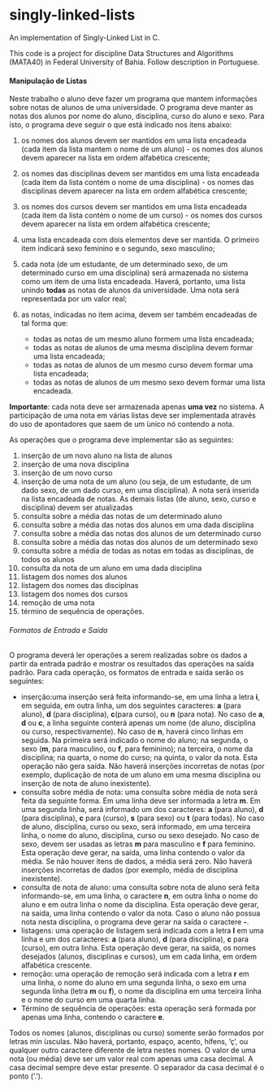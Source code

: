 # singly-linked-lists
An implementation of Singly-Linked List in C.

This code is a project for discipline Data Structures and Algorithms (MATA40) in Federal University of Bahia.
Follow description in Portuguese.

#### Manipulação de Listas

Neste trabalho o aluno deve fazer um programa que mantem informações sobre notas de alunos de uma universidade. O programa deve manter as notas dos alunos por nome do aluno, disciplina, curso do aluno e sexo. Para isto, o programa deve seguir o que está indicado nos itens abaixo:

1. os nomes dos alunos devem ser mantidos em uma lista encadeada (cada item da lista mantem o nome de um aluno) - os nomes dos alunos devem aparecer na lista em ordem alfabética crescente;

2. os nomes das disciplinas devem ser mantidos em uma lista encadeada (cada item da lista contém o nome de uma disciplina) - os nomes das disciplinas devem aparecer na lista em ordem alfabética crescente;

3. os nomes dos cursos devem ser mantidos em uma lista encadeada (cada item da lista contém o nome de um curso) - os nomes dos cursos devem aparecer na lista em ordem alfabética crescente;

4. uma lista encadeada com dois elementos deve ser mantida. O primeiro item indicará sexo feminino e o segundo, sexo masculino;

5. cada nota (de um estudante, de um determinado sexo, de um determinado curso em uma disciplina) será armazenada no sistema como um item de uma lista encadeada. Haverá, portanto, uma lista unindo **todas** as notas de alunos da universidade. Uma nota será representada por um valor real;

6. as notas, indicadas no item acima, devem ser também encadeadas de tal forma que:
    - todas as notas de um mesmo aluno formem uma lista encadeada;
    - todas as notas de alunos de uma mesma disciplina devem formar uma lista encadeada;
    - todas as notas de alunos de um mesmo curso devem formar uma lista encadeada;
    - todas as notas de alunos de um mesmo sexo devem formar uma lista encadeada.

**Importante**: cada nota deve ser armazenada apenas **uma vez** no sistema. A participação de uma nota em várias listas deve ser implementada através do uso de apontadores que saem de um ́unico nó contendo a nota.

As operações que o programa deve implementar são as seguintes:

1. inserção de um novo aluno na lista de alunos
2. inserção de uma nova disciplina
3. inserção de um novo curso
4. inserção de uma nota de um aluno (ou seja, de um estudante, de um dado sexo, de um dado curso, em uma disciplina). A nota será inserida na lista encadeada de notas. As demais listas (de aluno, sexo, curso e disciplina) devem ser atualizadas
5. consulta sobre a média das notas de um determinado aluno
6. consulta sobre a média das notas dos alunos em uma dada disciplina
7. consulta sobre a média das notas dos alunos de um determinado curso
8. consulta sobre a média das notas dos alunos de um determinado sexo
9. consulta sobre a média de todas as notas em todas as disciplinas, de todos os alunos
10. consulta da nota de um aluno em uma dada disciplina
11. listagem dos nomes dos alunos
12. listagem dos nomes das disciplnas
13. listagem dos nomes dos cursos
14. remoção de uma nota
15. término de sequência de operações.

###### Formatos de Entrada e Saída

O programa deverá ler operações a serem realizadas sobre os dados a partir da entrada padrão e mostrar os resultados das operações na saída padrão. Para cada operação, os formatos de entrada e saída serão os seguintes:

- inserção:uma inserção será feita informando-se, em uma linha a letra **i**, em seguida, em outra linha, um dos seguintes caracteres: **a** (para aluno), **d** (para disciplina), **c**(para curso), ou **n** (para nota). No caso de **a**, **d** ou **c**, a linha seguinte conterá apenas um nome (de aluno, disciplina ou curso, respectivamente). No caso de **n**, haverá cinco linhas em seguida. Na primeira será indicado o nome do aluno; na segunda, o sexo (**m**, para masculino, ou **f**, para feminino); na terceira, o nome da disciplina; na quarta, o nome do curso; na quinta, o valor da nota.
Esta operação não gera saída. Não haverá inserções incorretas de notas (por exemplo, duplicação de nota de um aluno em uma mesma disciplina ou inserção de nota de aluno inexistente).
- consulta sobre média de nota: uma consulta sobre média de nota será feita da seguinte forma. Em uma linha deve ser informada a letra **m**. Em uma segunda linha, será informado um dos caracteres: **a** (para aluno), **d** (para disciplina), **c** para (curso), **s** (para sexo) ou **t** (para todas). No caso de aluno, disciplina, curso ou sexo, será informado, em uma terceira linha, o nome do aluno, disciplina, curso ou sexo desejado. No caso de sexo, devem ser usadas as letras **m** para masculino e **f** para feminino.
Esta operação deve gerar, na saída, uma linha contendo o valor da média. Se não houver itens de dados, a média será zero. Não haverá inserções incorretas de dados (por exemplo, média de disciplina inexistente).
- consulta de nota de aluno: uma consulta sobre nota de aluno será feita informando-se, em uma linha, o caractere **n**, em outra linha o nome do aluno e em outra linha o nome da disciplina.
Esta operação deve gerar, na saída, uma linha contendo o valor da nota. Caso o aluno não possua nota nesta disciplina, o programa deve gerar na saída o caractere **-**.
- listagens: uma operação de listagem será indicada com a letra **l** em uma linha e um dos caracteres: **a** (para aluno), **d** (para disciplina), **c** para (curso), em outra linha. Esta operação deve gerar, na saída, os nomes desejados (alunos, disciplinas e cursos), um em cada linha, em ordem alfabética crescente.
- remoção: uma operação de remoção será indicada com a letra **r** em uma linha, o nome do aluno em uma segunda linha, o sexo em uma segunda linha (letra **m** ou **f**), o nome da disciplina em uma terceira linha e o nome do curso em uma quarta linha.
- Término de sequência de operações: esta operação será formada por apenas uma linha, contendo o caractere **e**.

Todos os nomes (alunos, disciplinas ou curso) somente serão formados por letras min ́usculas. Não haverá, portanto, espaço, acento, hífens, ’ç’, ou qualquer outro caractere diferente de letra nestes nomes. O valor de uma nota (ou média) deve ser um valor real com apenas uma casa decimal. A casa decimal sempre deve estar presente. O separador da casa decimal é o ponto (’.’).